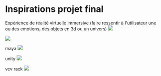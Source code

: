 #  Inspirations projet final
Expérience de réalité virtuelle
immersive (faire ressentir à l'utilisateur une ou des emotions, des objets en 3d ou un univers) 
![](https://www.mcgilltribune.com/wp-content/uploads/2021/03/carne-y-arena-variety.com_.jpeg)


![](https://www.realite-virtuelle.com/wp-content/uploads/2017/02/cave.jpg)

maya
![](https://seeklogo.com/images/A/autodesk-maya-logo-A8D58F0B59-seeklogo.com.jpg)


unity
![](https://unity3d.com/profiles/unity3d/themes/unity/images/pages/branding_trademarks/unity-tab.png)

vcv rack
![](https://patchstorage.com/wp-content/uploads/2017/10/PW-l7N8E_400x400-3.jpg)



